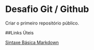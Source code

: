 # Desafio Git / Github
Criar o primeiro repositório público.

##Links Úteis

[Sintaxe Básica Markdown](https://www.markdownguide.org/basic-syntax/)
